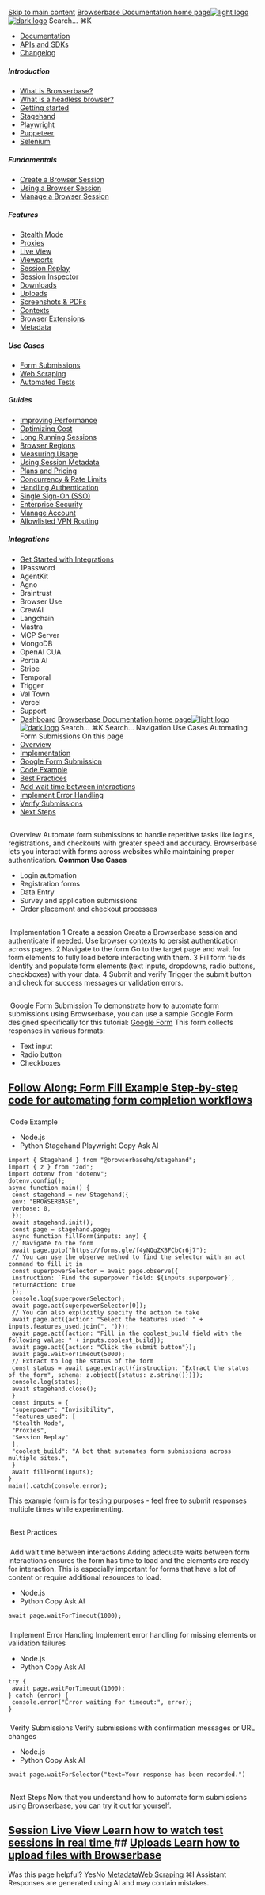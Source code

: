 [Skip to main content](#content-area)
[Browserbase Documentation home page![light logo](https://mintcdn.com/browserbase/lUkHCCQ3HJMpCnfp/logo/light.svg?fit=max&auto=format&n=lUkHCCQ3HJMpCnfp&q=85&s=0f99c87492a4fb0e9bfc45075a78c64f)![dark logo](https://mintcdn.com/browserbase/lUkHCCQ3HJMpCnfp/logo/dark.svg?fit=max&auto=format&n=lUkHCCQ3HJMpCnfp&q=85&s=645b212b9cbee8bebf84f318c2baaac0)](https://www.browserbase.com)
Search...
⌘K
 * [Documentation](/introduction/what-is-browserbase)
 * [APIs and SDKs](/reference/introduction)
 * [Changelog](https://www.browserbase.com/changelog)
##### Introduction
 * [What is Browserbase?](/introduction/what-is-browserbase)
 * [What is a headless browser?](/introduction/what-is-headless-browser)
 * [Getting started](/introduction/getting-started)
 * [Stagehand](/introduction/stagehand)
 * [Playwright](/introduction/playwright)
 * [Puppeteer](/introduction/puppeteer)
 * [Selenium](/introduction/selenium)
##### Fundamentals
 * [Create a Browser Session](/fundamentals/create-browser-session)
 * [Using a Browser Session](/fundamentals/using-browser-session)
 * [Manage a Browser Session](/fundamentals/manage-browser-session)
##### Features
 * [Stealth Mode](/features/stealth-mode)
 * [Proxies](/features/proxies)
 * [Live View](/features/session-live-view)
 * [Viewports](/features/viewports)
 * [Session Replay](/features/session-replay)
 * [Session Inspector](/features/session-inspector)
 * [Downloads](/features/downloads)
 * [Uploads](/features/uploads)
 * [Screenshots & PDFs](/features/screenshots)
 * [Contexts](/features/contexts)
 * [Browser Extensions](/features/browser-extensions)
 * [Metadata](/features/session-metadata)
##### Use Cases
 * [Form Submissions](/use-cases/automating-form-submissions)
 * [Web Scraping](/use-cases/scraping-website)
 * [Automated Tests](/use-cases/building-automated-tests)
##### Guides
 * [Improving Performance](/guides/speed-optimization)
 * [Optimizing Cost](/guides/cost-optimization)
 * [Long Running Sessions](/guides/long-running-sessions)
 * [Browser Regions](/guides/multi-region)
 * [Measuring Usage](/guides/measuring-usage)
 * [Using Session Metadata](/guides/using-session-metadata)
 * [Plans and Pricing](/guides/plans-and-pricing)
 * [Concurrency & Rate Limits](/guides/concurrency-rate-limits)
 * [Handling Authentication](/guides/authentication)
 * [Single Sign-On (SSO)](/guides/sso-setup)
 * [Enterprise Security](/guides/security)
 * [Manage Account](/guides/manage-account)
 * [Allowlisted VPN Routing](/guides/vpn)
##### Integrations
 * [Get Started with Integrations](/integrations/get-started)
 * 1Password
 * AgentKit
 * Agno
 * Braintrust
 * Browser Use
 * CrewAI
 * Langchain
 * Mastra
 * MCP Server
 * MongoDB
 * OpenAI CUA
 * Portia AI
 * Stripe
 * Temporal
 * Trigger
 * Val Town
 * Vercel
 * Support
 * [Dashboard](https://www.browserbase.com/overview)
[Browserbase Documentation home page![light logo](https://mintcdn.com/browserbase/lUkHCCQ3HJMpCnfp/logo/light.svg?fit=max&auto=format&n=lUkHCCQ3HJMpCnfp&q=85&s=0f99c87492a4fb0e9bfc45075a78c64f)![dark logo](https://mintcdn.com/browserbase/lUkHCCQ3HJMpCnfp/logo/dark.svg?fit=max&auto=format&n=lUkHCCQ3HJMpCnfp&q=85&s=645b212b9cbee8bebf84f318c2baaac0)](https://www.browserbase.com)
Search...
⌘K
Search...
Navigation
Use Cases
Automating Form Submissions
On this page
 * [Overview](#overview)
 * [Implementation](#implementation)
 * [Google Form Submission](#google-form-submission)
 * [Code Example](#code-example)
 * [Best Practices](#best-practices)
 * [Add wait time between interactions](#add-wait-time-between-interactions)
 * [Implement Error Handling](#implement-error-handling)
 * [Verify Submissions](#verify-submissions)
 * [Next Steps](#next-steps)
## 
[​](#overview)
Overview
Automate form submissions to handle repetitive tasks like logins, registrations, and checkouts with greater speed and accuracy. Browserbase lets you interact with forms across websites while maintaining proper authentication. **Common Use Cases**
 * Login automation
 * Registration forms
 * Data Entry
 * Survey and application submissions
 * Order placement and checkout processes
## 
[​](#implementation)
Implementation
1
Create a session
Create a Browserbase session and [authenticate](/guides/authentication) if needed. Use [browser contexts](/features/contexts) to persist authentication across pages.
2
Navigate to the form
Go to the target page and wait for form elements to fully load before interacting with them.
3
Fill form fields
Identify and populate form elements (text inputs, dropdowns, radio buttons, checkboxes) with your data.
4
Submit and verify
Trigger the submit button and check for success messages or validation errors.
## 
[​](#google-form-submission)
Google Form Submission
To demonstrate how to automate form submissions using Browserbase, you can use a sample Google Form designed specifically for this tutorial: [Google Form](https://forms.gle/f4yNQqZKBFCbCr6j7) This form collects responses in various formats:
 * Text input
 * Radio button
 * Checkboxes
## [Follow Along: Form Fill Example Step-by-step code for automating form completion workflows ](https://github.com/browserbase/example-form-fill)
### 
[​](#code-example)
Code Example
 * Node.js
 * Python
Stagehand
Playwright
Copy
Ask AI
```
import { Stagehand } from "@browserbasehq/stagehand";
import { z } from "zod";
import dotenv from "dotenv";
dotenv.config();
async function main() {
 const stagehand = new Stagehand({
 env: "BROWSERBASE",
 verbose: 0,
 });
 await stagehand.init();
 const page = stagehand.page;
 async function fillForm(inputs: any) {
 // Navigate to the form
 await page.goto("https://forms.gle/f4yNQqZKBFCbCr6j7");
 // You can use the observe method to find the selector with an act command to fill it in
 const superpowerSelector = await page.observe({
 instruction: `Find the superpower field: ${inputs.superpower}`,
 returnAction: true
 });
 console.log(superpowerSelector);
 await page.act(superpowerSelector[0]);
 // You can also explicitly specify the action to take
 await page.act({action: "Select the features used: " + inputs.features_used.join(", ")});
 await page.act({action: "Fill in the coolest_build field with the following value: " + inputs.coolest_build});
 await page.act({action: "Click the submit button"});
 await page.waitForTimeout(5000);
 // Extract to log the status of the form
 const status = await page.extract({instruction: "Extract the status of the form", schema: z.object({status: z.string()})});
 console.log(status);
 await stagehand.close();
 }
 const inputs = {
 "superpower": "Invisibility",
 "features_used": [
 "Stealth Mode",
 "Proxies",
 "Session Replay"
 ],
 "coolest_build": "A bot that automates form submissions across multiple sites.",
 }
 await fillForm(inputs);
}
main().catch(console.error);
```
This example form is for testing purposes - feel free to submit responses multiple times while experimenting.
## 
[​](#best-practices)
Best Practices
### 
[​](#add-wait-time-between-interactions)
Add wait time between interactions
Adding adequate waits between form interactions ensures the form has time to load and the elements are ready for interaction. This is especially important for forms that have a lot of content or require additional resources to load.
 * Node.js
 * Python
Copy
Ask AI
```
await page.waitForTimeout(1000);
```
### 
[​](#implement-error-handling)
Implement Error Handling
Implement error handling for missing elements or validation failures
 * Node.js
 * Python
Copy
Ask AI
```
try {
 await page.waitForTimeout(1000);
} catch (error) {
 console.error("Error waiting for timeout:", error);
}
```
### 
[​](#verify-submissions)
Verify Submissions
Verify submissions with confirmation messages or URL changes
 * Node.js
 * Python
Copy
Ask AI
```
await page.waitForSelector("text=Your response has been recorded.")
```
## 
[​](#next-steps)
Next Steps
Now that you understand how to automate form submissions using Browserbase, you can try it out for yourself.
## [Session Live View Learn how to watch test sessions in real time ](/features/session-live-view)## [Uploads Learn how to upload files with Browserbase ](/features/uploads)
Was this page helpful?
YesNo
[Metadata](/features/session-metadata)[Web Scraping](/use-cases/scraping-website)
⌘I
Assistant
Responses are generated using AI and may contain mistakes.
